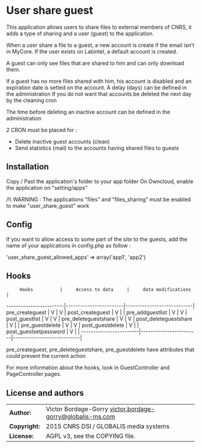 # User share guest

This application allows users to share files to external members of CNRS, it adds a type of sharing and a user (guest) to the application.

When a user share a file to a guest, a new account is create if the email isn't in MyCore. If the user exists on Labintel, a default account is created.

A guest can only see files that are shared to him and can only download them.

If a guest has no more files shared with him, his account is disabled and an expiration date is setted on the account.
A delay (days) can be defined in the administration If you do not want that accounts be deleted the next day by the cleaning cron

The time before deleting an inactive account can be defined in the administration

2 CRON must be placed for :
- Delete inactive guest accounts (clean)
- Send statistics (mail) to the accounts having shared files to guests

## Installation

Copy / Past the application's folder to your app folder
On Owncloud, enable the application on "setting/apps"

/!\ WARNING : The applications "files" and "files_sharing" must be enabled to make "user_share_guest" work

## Config

If you want to allow access to some part of the site to the guests, add the name of your applications in config.php as follow :

'user_share_guest_allowed_apps' => array('app1', 'app2')

## Hooks

         Hooks          |     Access to data     |     data modifications     |
------------------------|------------------------|----------------------------|
pre_createguest         |            V           |              V             |
post_createguest        |            V           |                            |
pre_addguestlist        |            V           |              V             |
post_guestlist          |            V           |              V             |
pre_deleteguestshare    |            V           |              V             |
post_deleteguestshare   |            V           |                            |
pre_guestdelete         |            V           |              V             |
post_guestdelete        |            V           |                            |
post_guestsetpassword   |            V           |                            |
------------------------|------------------------|----------------------------|

pre_createguest, pre_deleteguestshare, pre_guestdelete have attributes that could prevent the current action

For more information about the hooks, look in GuestController and PageController pages.

## License and authors

|                      |                                           					|
|:---------------------|:-----------------------------------------------------------|
| **Author:**          | Victor Bordage-Gorry <victor.bordage-gorry@globalis-ms.com>
| **Copyright:**       | 2015 CNRS DSI / GLOBALIS media      systems
| **License:**         | AGPL v3, see the COPYING file.
